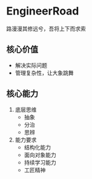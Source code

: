 # EngineerRoad

路漫漫其修远兮，吾将上下而求索

## 核心价值
- 解决实际问题
- 管理复杂性，让大象跳舞

## 核心能力
1. 底层思维
    - 抽象
    - 分治
    - 思辨
2. 能力要求
    - 结构化能力
    - 面向对象能力
    - 持续学习能力
    - 工匠精神